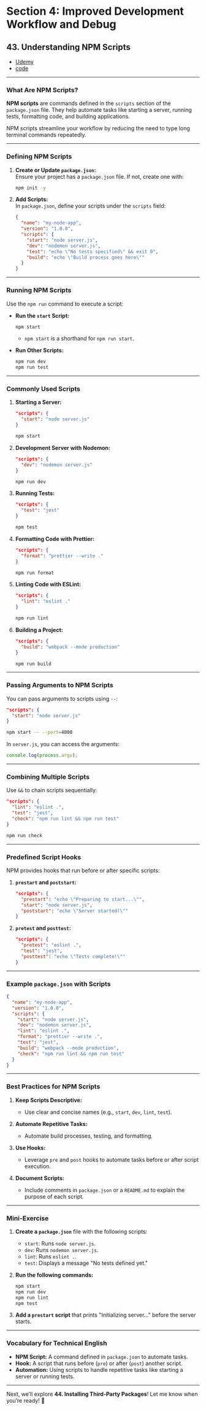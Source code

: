 # Section 4: Improved Development Workflow and Debug

## **43. Understanding NPM Scripts**

- [Udemy](https://chatgpt.com/c/674d802b-da68-8008-8dc1-fa5a42035111)
- [code]()

---

### **What Are NPM Scripts?**

**NPM scripts** are commands defined in the `scripts` section of the `package.json` file. They help automate tasks like starting a server, running tests, formatting code, and building applications.

NPM scripts streamline your workflow by reducing the need to type long terminal commands repeatedly.

---

### **Defining NPM Scripts**

1. **Create or Update `package.json`:**  
   Ensure your project has a `package.json` file. If not, create one with:

   ```bash
   npm init -y
   ```

2. **Add Scripts:**  
   In `package.json`, define your scripts under the `scripts` field:
   ```json
   {
     "name": "my-node-app",
     "version": "1.0.0",
     "scripts": {
       "start": "node server.js",
       "dev": "nodemon server.js",
       "test": "echo \"No tests specified\" && exit 0",
       "build": "echo \"Build process goes here\""
     }
   }
   ```

---

### **Running NPM Scripts**

Use the `npm run` command to execute a script:

- **Run the `start` Script:**

  ```bash
  npm start
  ```

  - `npm start` is a shorthand for `npm run start`.

- **Run Other Scripts:**
  ```bash
  npm run dev
  npm run test
  ```

---

### **Commonly Used Scripts**

1. **Starting a Server:**

   ```json
   "scripts": {
     "start": "node server.js"
   }
   ```

   ```bash
   npm start
   ```

2. **Development Server with Nodemon:**

   ```json
   "scripts": {
     "dev": "nodemon server.js"
   }
   ```

   ```bash
   npm run dev
   ```

3. **Running Tests:**

   ```json
   "scripts": {
     "test": "jest"
   }
   ```

   ```bash
   npm test
   ```

4. **Formatting Code with Prettier:**

   ```json
   "scripts": {
     "format": "prettier --write ."
   }
   ```

   ```bash
   npm run format
   ```

5. **Linting Code with ESLint:**

   ```json
   "scripts": {
     "lint": "eslint ."
   }
   ```

   ```bash
   npm run lint
   ```

6. **Building a Project:**
   ```json
   "scripts": {
     "build": "webpack --mode production"
   }
   ```
   ```bash
   npm run build
   ```

---

### **Passing Arguments to NPM Scripts**

You can pass arguments to scripts using `--`:

```json
"scripts": {
  "start": "node server.js"
}
```

```bash
npm start -- --port=4000
```

In `server.js`, you can access the arguments:

```javascript
console.log(process.argv);
```

---

### **Combining Multiple Scripts**

Use `&&` to chain scripts sequentially:

```json
"scripts": {
  "lint": "eslint .",
  "test": "jest",
  "check": "npm run lint && npm run test"
}
```

```bash
npm run check
```

---

### **Predefined Script Hooks**

NPM provides hooks that run before or after specific scripts:

1. **`prestart` and `poststart`:**

   ```json
   "scripts": {
     "prestart": "echo \"Preparing to start...\"",
     "start": "node server.js",
     "poststart": "echo \"Server started!\""
   }
   ```

2. **`pretest` and `posttest`:**
   ```json
   "scripts": {
     "pretest": "eslint .",
     "test": "jest",
     "posttest": "echo \"Tests complete!\""
   }
   ```

---

### **Example `package.json` with Scripts**

```json
{
  "name": "my-node-app",
  "version": "1.0.0",
  "scripts": {
    "start": "node server.js",
    "dev": "nodemon server.js",
    "lint": "eslint .",
    "format": "prettier --write .",
    "test": "jest",
    "build": "webpack --mode production",
    "check": "npm run lint && npm run test"
  }
}
```

---

### **Best Practices for NPM Scripts**

1. **Keep Scripts Descriptive:**

   - Use clear and concise names (e.g., `start`, `dev`, `lint`, `test`).

2. **Automate Repetitive Tasks:**

   - Automate build processes, testing, and formatting.

3. **Use Hooks:**

   - Leverage `pre` and `post` hooks to automate tasks before or after script execution.

4. **Document Scripts:**
   - Include comments in `package.json` or a `README.md` to explain the purpose of each script.

---

### **Mini-Exercise**

1. **Create a `package.json`** file with the following scripts:

   - `start`: Runs `node server.js`.
   - `dev`: Runs `nodemon server.js`.
   - `lint`: Runs `eslint .`.
   - `test`: Displays a message "No tests defined yet."

2. **Run the following commands:**

   ```bash
   npm start
   npm run dev
   npm run lint
   npm test
   ```

3. **Add a `prestart` script** that prints "Initializing server..." before the server starts.

---

### **Vocabulary for Technical English**

- **NPM Script:** A command defined in `package.json` to automate tasks.
- **Hook:** A script that runs before (`pre`) or after (`post`) another script.
- **Automation:** Using scripts to handle repetitive tasks like starting a server or running tests.

---

Next, we’ll explore **44. Installing Third-Party Packages**! Let me know when you’re ready! 🚀
